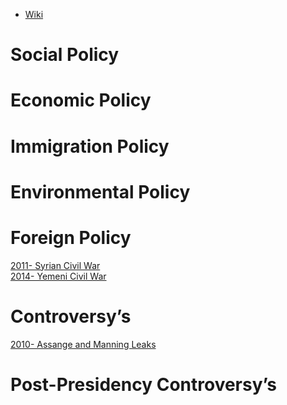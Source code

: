 - [Wiki](https://en.wikipedia.org/wiki/Barack_Obama)
# Social Policy

# Economic Policy

# Immigration Policy

# Environmental Policy

# Foreign Policy
[2011- Syrian Civil War](../../Syria/2011-%20Syrian%20Civil%20War)  
[2014- Yemeni Civil War](../../Yemen/2014-%20Yemeni%20Civil%20War)  
# Controversy’s
[2010- Assange and Manning Leaks](2010-%20Assange%20and%20Manning%20Leaks)  
# Post-Presidency Controversy’s
